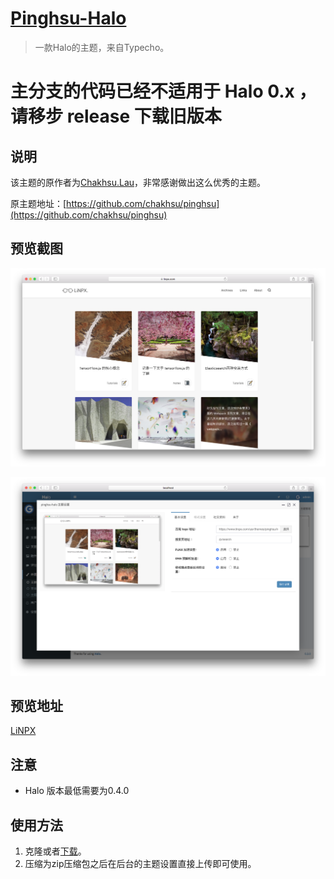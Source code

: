 <h1><a href="#" target="_blank">Pinghsu-Halo</a></h1>

> 一款Halo的主题，来自Typecho。

# 主分支的代码已经不适用于 Halo 0.x ，请移步 release 下载旧版本

## 说明

该主题的原作者为[Chakhsu.Lau](https://www.linpx.com)，非常感谢做出这么优秀的主题。

原主题地址：[https://github.com/chakhsu/pinghsu](https://github.com/chakhsu/pinghsu)

## 预览截图

![](screenshots/index.png)

![](screenshots/option.png)

## 预览地址

[LiNPX](https://www.linpx.com/)

## 注意

- Halo 版本最低需要为0.4.0

## 使用方法

1. 克隆或者[下载](https://github.com/halo-dev/pinghsu-halo/releases)。
2. 压缩为zip压缩包之后在后台的主题设置直接上传即可使用。


